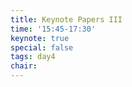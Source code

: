 ```yaml
---
title: Keynote Papers III  
time: '15:45-17:30'  
keynote: true  
special: false  
tags: day4  
chair:   
---
```

